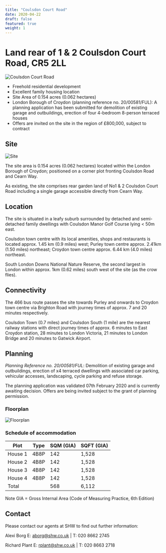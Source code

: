 ```yaml
---
title: "Coulsdon Court Road"
date: 2020-04-22
draft: false
featured: true
weight: 1
---
```


# Land rear of 1 & 2 Coulsdon Court Road, CR5 2LL

![Coulsdon Court Road](/images/coulsdon-houses-front.png)
- Freehold residential development
- Excellent family housing location   
- Site Area of 0.154 acres (0.062 hectares)
- London Borough of Croydon (planning reference no. 20/00581/FUL):  A planning application has been submitted for demolition of existing garage and outbuildings, erection of four 4-bedroom 8-person terraced houses
- Offers are invited on the site in the region of £800,000, subject to contract

## Site

![Site](/images/coulsdon-plot.png)

The site area is 0.154 acres (0.062 hectares) located within the London Borough of Croydon; positioned on a corner plot fronting Coulsdon Road and Cearn Way.

As existing, the site comprises rear garden land of No1 & 2 Coulsdon Court Road including a single garage accessible directly from Cearn Way.

## Location

The site is situated in a leafy suburb surrounded by detached and semi-detached family dwellings with Coulsdon Manor Golf Course lying < 50m east.

Coulsdon town centre with its local amenities, shops and restaurants is located approx. 1.45 km (0.9 miles) west; Purley town centre approx. 2.41km (1.50 miles) northeast; Croydon town centre approx. 6.44 km (4.0 miles) northeast.

South London Downs National Nature Reserve, the second largest in London within approx. 1km (0.62 miles) south west of the site (as the crow flies).

## Connectivity

The 466 bus route passes the site towards Purley and onwards to Croydon town centre via Brighton Road with journey times of approx. 7 and 20 minutes respectively.

Coulsdon Town (0.7 miles) and Coulsdon South (1 mile) are the nearest railway stations with direct journey times of approx. 6 minutes to East Croydon station, 28 minutes to London Victoria, 21 minutes to London Bridge and 20 minutes to Gatwick Airport.

## Planning

*Planning Reference no. 20/00581/FUL*: Demolition of existing garage and outbuildings, erection of x4 terraced dwellings with associated car parking, vehicular accesses, landscaping, cycle parking and refuse storage.

The planning application was validated 07th February 2020 and is currently awaiting decision. Offers are being invited subject to the grant of planning permission.

### Floorplan

![Floorplan](/images/coulsdon-floorplan.png)

### Schedule of accommodation

Plot | Type | SQM (GIA) | SQFT (GIA)
--- | --- | --- | ---
House 1 | 4B8P | 142 | 1,528
House 2 | 4B8P | 142 | 1,528
House 3 | 4B8P | 142 | 1,528
House 4 | 4B8P | 142 | 1,528
Total |  | 568 | 6,112

Note GIA = Gross Internal Area (Code of Measuring Practice, 6th Edition)

## Contact
Please contact our agents at SHW to find out further information:

Alexi Borg
E: aborg@shw.co.uk  | T: 020 8662 2745

Richard Plant
E: rplant@shw.co.uk  | T: 020 8663 2718
